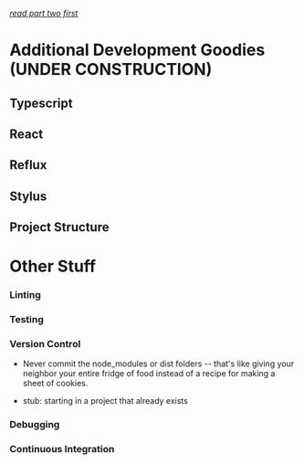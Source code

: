 *[read part two first](https://github.com/Hypaethral/javascript-projects/blob/master/environment-setup/02-create-a-project.md)*

# Additional Development Goodies (UNDER CONSTRUCTION)

## Typescript

## React

## Reflux

## Stylus

## Project Structure

# Other Stuff

### Linting

### Testing

### Version Control
* Never commit the node_modules or dist folders -- that's like giving your neighbor your entire fridge of food instead of a recipe for making a sheet of cookies. 

* stub: starting in a project that already exists

### Debugging

### Continuous Integration
